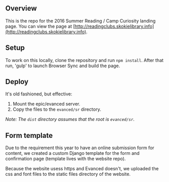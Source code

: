 ## Overview

This is the repo for the 2016 Summer Reading / Camp Curiosity landing page. You can view the page at [http://readingclubs.skokielibrary.info](http://readingclubs.skokielibrary.info).

## Setup

To work on this locally, clone the repository and run `npm install`. After that run, 'gulp' to launch Browser Sync and build the page.

## Deploy

It's old fashioned, but effective:

1. Mount the epic/evanced server.
2. Copy the files to the `evanced/sr` directory.

*Note: The `dist` directory assumes that the root is `evanced/sr`.*

## Form template

Due to the requirement this year to have an online submission form for content, we created a custom Django template for the form and confirmation page (template lives with the website repo).

Because the website usess https and Evanced doesn't, we uploaded the css and font files to the static files directory of the website.

